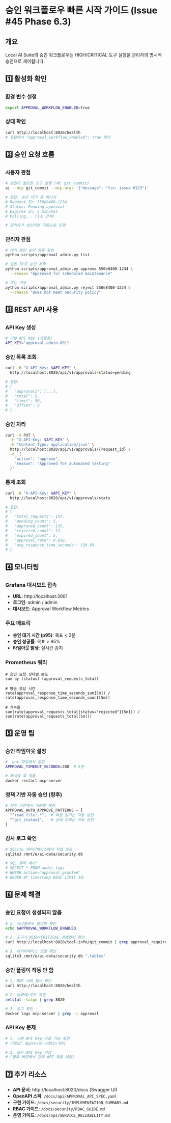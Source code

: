 # 승인 워크플로우 빠른 시작 가이드 (Issue #45 Phase 6.3)

## 개요

Local AI Suite의 승인 워크플로우는 HIGH/CRITICAL 도구 실행을 관리자의 명시적 승인으로 제어합니다.

## 1️⃣ 활성화 확인

### 환경 변수 설정
```bash
export APPROVAL_WORKFLOW_ENABLED=true
```

### 상태 확인
```bash
curl http://localhost:8020/health
# 응답에서 "approval_workflow_enabled": true 확인
```

## 2️⃣ 승인 요청 흐름

### 사용자 관점
```bash
# 승인이 필요한 도구 실행 (예: git_commit)
ai --mcp git_commit --mcp-args '{"message": "fix: issue #123"}'

# 응답: 승인 대기 중 메시지
# Request ID: 550e8400-1234
# Status: Pending approval
# Expires in: 5 minutes
# Polling... (1초 간격)

# 관리자가 승인하면 자동으로 진행
```

### 관리자 관점
```bash
# 대기 중인 승인 목록 확인
python scripts/approval_admin.py list

# 승인 ID로 승인 처리
python scripts/approval_admin.py approve 550e8400-1234 \
  --reason "Approved for scheduled maintenance"

# 또는 거부
python scripts/approval_admin.py reject 550e8400-1234 \
  --reason "Does not meet security policy"
```

## 3️⃣ REST API 사용

### API Key 생성
```bash
# 기본 API Key (개발용)
API_KEY="approval-admin-001"
```

### 승인 목록 조회
```bash
curl -H "X-API-Key: $API_KEY" \
  http://localhost:8020/api/v1/approvals?status=pending

# 응답:
# {
#   "approvals": [...],
#   "total": 5,
#   "limit": 50,
#   "offset": 0
# }
```

### 승인 처리
```bash
curl -X PUT \
  -H "X-API-Key: $API_KEY" \
  -H "Content-Type: application/json" \
  http://localhost:8020/api/v1/approvals/{request_id} \
  -d '{
    "action": "approve",
    "reason": "Approved for automated testing"
  }'
```

### 통계 조회
```bash
curl -H "X-API-Key: $API_KEY" \
  http://localhost:8020/api/v1/approvals/stats

# 응답:
# {
#   "total_requests": 157,
#   "pending_count": 5,
#   "approved_count": 135,
#   "rejected_count": 12,
#   "expired_count": 5,
#   "approval_rate": 0.918,
#   "avg_response_time_seconds": 120.45
# }
```

## 4️⃣ 모니터링

### Grafana 대시보드 접속
- **URL**: http://localhost:3001
- **로그인**: admin / admin
- **대시보드**: Approval Workflow Metrics

### 주요 메트릭
- **승인 대기 시간 (p95)**: 목표 < 2분
- **승인 성공률**: 목표 > 95%
- **타임아웃 발생**: 실시간 감지

### Prometheus 쿼리
```promql
# 승인 요청 상태별 분포
sum by (status) (approval_requests_total)

# 평균 응답 시간
rate(approval_response_time_seconds_sum[5m]) /
rate(approval_response_time_seconds_count[5m])

# 거부율
sum(rate(approval_requests_total{status="rejected"}[5m])) /
sum(rate(approval_requests_total[5m]))
```

## 5️⃣ 운영 팁

### 승인 타임아웃 설정
```bash
# .env 파일에서 설정
APPROVAL_TIMEOUT_SECONDS=300  # 5분

# 재시작 후 적용
docker restart mcp-server
```

### 정책 기반 자동 승인 (향후)
```python
# 향후 버전에서 지원할 예정
APPROVAL_AUTO_APPROVE_PATTERNS = [
  "^read_file:.*",  # 파일 읽기는 자동 승인
  "^git_status$",   # 상태 조회는 자동 승인
]
```

### 감사 로그 확인
```bash
# SQLite 데이터베이스에서 직접 조회
sqlite3 /mnt/e/ai-data/security.db

# SQL 쿼리 예시:
# SELECT * FROM audit_logs
# WHERE action='approval_granted'
# ORDER BY timestamp DESC LIMIT 10;
```

## 6️⃣ 문제 해결

### 승인 요청이 생성되지 않음
```bash
# 1. 워크플로우 활성화 확인
echo $APPROVAL_WORKFLOW_ENABLED

# 2. 도구가 HIGH/CRITICAL 레벨인지 확인
curl http://localhost:8020/tool-info/git_commit | grep approval_required

# 3. 데이터베이스 연결 확인
sqlite3 /mnt/e/ai-data/security.db ".tables"
```

### 승인 폴링이 작동 안 함
```bash
# 1. MCP 서버 헬스 확인
curl http://localhost:8020/health

# 2. 방화벽/포트 확인
netstat -tulpn | grep 8020

# 3. 로그 확인
docker logs mcp-server | grep -i approval
```

### API Key 문제
```bash
# 1. 기본 API Key 사용 가능 확인
# 기본값: approval-admin-001

# 2. 또는 API Key 생성
# (향후 버전에서 관리 API 제공 예정)
```

## 7️⃣ 추가 리소스

- **API 문서**: http://localhost:8020/docs (Swagger UI)
- **OpenAPI 스펙**: `/docs/api/APPROVAL_API_SPEC.yaml`
- **구현 가이드**: `/docs/security/IMPLEMENTATION_SUMMARY.md`
- **RBAC 가이드**: `/docs/security/RBAC_GUIDE.md`
- **운영 가이드**: `/docs/ops/SERVICE_RELIABILITY.md`
